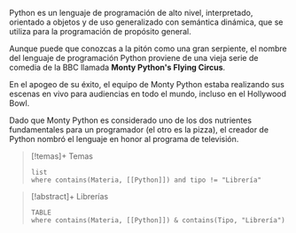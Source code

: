 
Python es un lenguaje de programación de alto nivel, interpretado, orientado a objetos y de uso generalizado con semántica dinámica, que se utiliza para la programación de propósito general.

Aunque puede que conozcas a la pitón como una gran serpiente, el nombre del lenguaje de programación Python proviene de una vieja serie de comedia de la BBC llamada **Monty Python's Flying Circus**.

En el apogeo de su éxito, el equipo de Monty Python estaba realizando sus escenas en vivo para audiencias en todo el mundo, incluso en el Hollywood Bowl.

Dado que Monty Python es considerado uno de los dos nutrientes fundamentales para un programador (el otro es la pizza), el creador de Python nombró el lenguaje en honor al programa de televisión.

>[!temas]+ Temas 
>```dataview
>list 
>where contains(Materia, [[Python]]) and tipo != "Librería"
>```


>[!abstract]+ Librerías
>```dataview
>TABLE
>where contains(Materia, [[Python]]) & contains(Tipo, "Librería")
>```

